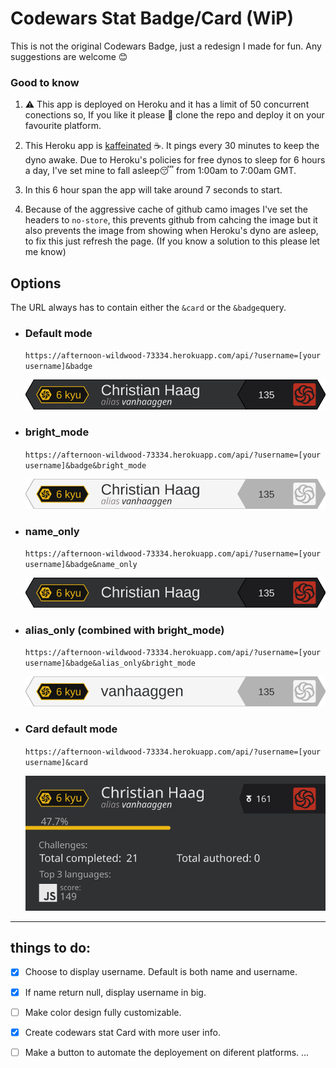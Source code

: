 # Codewars Stat Badge/Card (WiP) 
This is not the original Codewars Badge, just a redesign I made for fun. Any suggestions are welcome 😊


### Good to know
1. ⚠ This app is deployed on Heroku and it has a limit of 50 concurrent conections so, If you like it please 🙏 clone the repo and deploy it on your favourite platform.

2. This Heroku app is [kaffeinated](https://kaffeine.herokuapp.com/) ☕. It pings every 30 minutes to keep the dyno awake. Due to Heroku's policies for free dynos to sleep for 6 hours a day, I've set mine to fall asleep😴 from 1:00am to 7:00am GMT.

3. In this 6 hour span the app will take around 7 seconds to start. 

4. Because of the aggressive cache of github camo images I've set the headers to `no-store`, this prevents github from cahcing the image but it also prevents the image from showing when Heroku's dyno are asleep, to fix this just refresh the page. (If you know a solution to this please let me know)


## Options 

The URL always has to contain either the `&card` or the `&badge`query.

- ### Default mode 
   `https://afternoon-wildwood-73334.herokuapp.com/api/?username=[your username]&badge`
 
    ![](./svg/defaultBadge.svg)
 
- ### bright_mode
   `https://afternoon-wildwood-73334.herokuapp.com/api/?username=[your username]&badge&bright_mode`
 
    ![](./svg/badgeBrightMode.svg)

- ### name_only
  `https://afternoon-wildwood-73334.herokuapp.com/api/?username=[your username]&badge&name_only`

    ![](./svg/badgeNameOnly.svg)

- ### alias_only (combined with bright_mode)
  `https://afternoon-wildwood-73334.herokuapp.com/api/?username=[your username]&badge&alias_only&bright_mode`

    ![](./svg/badgeCombinedOptions.svg)
 
 - ### Card default mode
   `https://afternoon-wildwood-73334.herokuapp.com/api/?username=[your username]&card`
   
   ![](./svg/svgCard.svg)
---
 
## things to do:
- [x] Choose to display username. Default is both name and username.

- [x] If name return null, display username in big.

- [ ] Make color design fully customizable.

- [x] Create codewars stat Card with more user info.

- [ ] Make a button to automate the deployement on diferent platforms.
...
